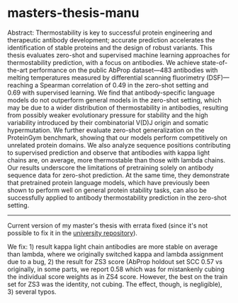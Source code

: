 # masters-thesis-manu

Abstract: Thermostability is key to successful protein engineering and therapeutic antibody development; accurate prediction accelerates the identification of stable proteins and the design of robust variants. This thesis evaluates zero-shot and supervised machine learning approaches for thermostability prediction, with a focus on antibodies. We achieve state-of-the-art performance on the public AbProp dataset—483&nbsp;antibodies with melting temperatures measured by differential scanning fluorimetry (DSF)—reaching a Spearman correlation of 0.49&nbsp;in the zero-shot setting and 0.69&nbsp;with supervised learning. We find that antibody-specific language models do not outperform general models in the zero-shot setting, which may be due to a wider distribution of thermostability in antibodies, resulting from possibly weaker evolutionary pressure for stability and the high variability introduced by their combinatorial V(D)J origin and somatic hypermutation. We further evaluate zero-shot generalization on the ProteinGym benchmark, showing that our models perform competitively on unrelated protein domains. We also analyze sequence positions contributing to supervised prediction and observe that antibodies with kappa light chains are, on average, more thermostable than those with lambda chains. Our results underscore the limitations of pretraining solely on antibody sequence data for zero-shot prediction. At the same time, they demonstrate that pretrained protein language models, which have previously been shown to perform well on general protein stability tasks, can also be successfully applied to antibody thermostability prediction in the zero-shot setting.

---

Current version of my master's thesis with errata fixed (since it's not possible to fix it in the [university repository](https://dspace.cuni.cz/handle/20.500.11956/199616)).

We fix: 1)&nbsp;result kappa light chain antibodies are more stable on average than lambda, where we originally switched kappa and lambda assignment due to a bug, 
2)&nbsp;the result for ZS3 score (AbProp holdout set SCC&nbsp;0.57 vs originally, in some parts, we report 0.58 which was for mistankenly cubing the individual score weights as in ZS4 score. However, the best on the train set for ZS3 was the identity, not cubing. The effect, though, is negligible), 3)&nbsp;several typos.
